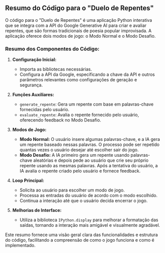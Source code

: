 ## Resumo do Código para o "Duelo de Repentes"

O código para o "Duelo de Repentes" é uma aplicação Python interativa que se integra com a API do Google Generative AI para criar e avaliar repentes, que são formas tradicionais de poesia popular improvisada. A aplicação oferece dois modos de jogo: o Modo Normal e o Modo Desafio.

### Resumo dos Componentes do Código:

1. **Configuração Inicial:**
   - Importa as bibliotecas necessárias.
   - Configura a API da Google, especificando a chave da API e outros parâmetros relevantes como configurações de geração e segurança.

2. **Funções Auxiliares:**
   - `generate_repente`: Gera um repente com base em palavras-chave fornecidas pelo usuário.
   - `evaluate_repente`: Avalia o repente fornecido pelo usuário, oferecendo feedback no Modo Desafio.

3. **Modos de Jogo:**
   - **Modo Normal:** O usuário insere algumas palavras-chave, e a IA gera um repente baseado nessas palavras. O processo pode ser repetido quantas vezes o usuário desejar até escolher sair do jogo.
   - **Modo Desafio:** A IA primeiro gera um repente usando palavras-chave aleatórias e depois pede ao usuário que crie seu próprio repente usando as mesmas palavras. Após a tentativa do usuário, a IA avalia o repente criado pelo usuário e fornece feedback.

4. **Loop Principal:**
   - Solicita ao usuário para escolher um modo de jogo.
   - Processa as entradas do usuário de acordo com o modo escolhido.
   - Continua a interação até que o usuário decida encerrar o jogo.

5. **Melhorias de Interface:**
   - Utiliza a biblioteca `IPython.display` para melhorar a formatação das saídas, tornando a interação mais amigável e visualmente agradável.

Este resumo fornece uma visão geral clara das funcionalidades e estrutura do código, facilitando a compreensão de como o jogo funciona e como é implementado.
